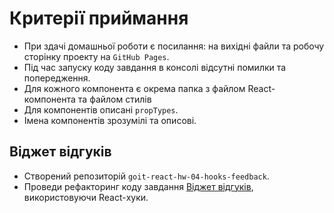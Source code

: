 # Критерії приймання

- При здачі домашньої роботи є посилання: на вихідні файли та робочу сторінку
  проекту на `GitHub Pages`.
- Під час запуску коду завдання в консолі відсутні помилки та попередження.
- Для кожного компонента є окрема папка з файлом React-компонента та файлом
  стилів
- Для компонентів описані `propTypes`.
- Імена компонентів зрозумілі та описові.

## Віджет відгуків

- Створений репозиторій `goit-react-hw-04-hooks-feedback`.
- Проведи рефакторинг коду завдання
  [Віджет відгуків](https://github.com/pavlykravlyk/goit-react-hw-02-feedback#readme),
  використовуючи React-хуки.
